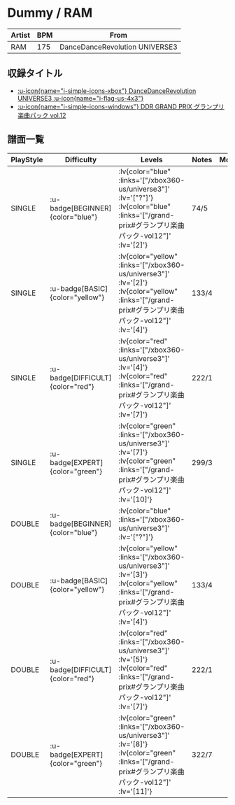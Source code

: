 # Dummy / RAM

|Artist|BPM|From|
|------|---|----|
|RAM|175|DanceDanceRevolution UNIVERSE3|

## 収録タイトル

- [ :u-icon{name="i-simple-icons-xbox"} DanceDanceRevolution UNIVERSE3 :u-icon{name="i-flag-us-4x3"} ](/xbox360-us/universe3)
- [ :u-icon{name="i-simple-icons-windows"} DDR GRAND PRIX グランプリ楽曲パック vol.12](/grand-prix#グランプリ楽曲パック-vol12)

## 譜面一覧

|PlayStyle|Difficulty|Levels|Notes|Movie|
|---------|----------|------|-----|-----|
|SINGLE| :u-badge[BEGINNER]{color="blue"} | :lv{color="blue" :links='["/xbox360-us/universe3"]' :lv='["?"]'}  :lv{color="blue" :links='["/grand-prix#グランプリ楽曲パック-vol12"]' :lv='[2]'} |74/5||
|SINGLE| :u-badge[BASIC]{color="yellow"} | :lv{color="yellow" :links='["/xbox360-us/universe3"]' :lv='[2]'}  :lv{color="yellow" :links='["/grand-prix#グランプリ楽曲パック-vol12"]' :lv='[4]'} |133/4||
|SINGLE| :u-badge[DIFFICULT]{color="red"} | :lv{color="red" :links='["/xbox360-us/universe3"]' :lv='[4]'}  :lv{color="red" :links='["/grand-prix#グランプリ楽曲パック-vol12"]' :lv='[7]'} |222/1||
|SINGLE| :u-badge[EXPERT]{color="green"} | :lv{color="green" :links='["/xbox360-us/universe3"]' :lv='[7]'}  :lv{color="green" :links='["/grand-prix#グランプリ楽曲パック-vol12"]' :lv='[10]'} |299/3||
|DOUBLE| :u-badge[BEGINNER]{color="blue"} | :lv{color="blue" :links='["/xbox360-us/universe3"]' :lv='["?"]'} |||
|DOUBLE| :u-badge[BASIC]{color="yellow"} | :lv{color="yellow" :links='["/xbox360-us/universe3"]' :lv='[3]'}  :lv{color="yellow" :links='["/grand-prix#グランプリ楽曲パック-vol12"]' :lv='[4]'} |133/4||
|DOUBLE| :u-badge[DIFFICULT]{color="red"} | :lv{color="red" :links='["/xbox360-us/universe3"]' :lv='[5]'}  :lv{color="red" :links='["/grand-prix#グランプリ楽曲パック-vol12"]' :lv='[7]'} |222/1||
|DOUBLE| :u-badge[EXPERT]{color="green"} | :lv{color="green" :links='["/xbox360-us/universe3"]' :lv='[8]'}  :lv{color="green" :links='["/grand-prix#グランプリ楽曲パック-vol12"]' :lv='[11]'} |322/7||
